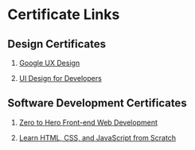 # Certificate Links

## Design Certificates

1. [Google UX Design](./certificate_files/Coursera_S5TAJYESYYBB.pdf)

2. [UI Design for Developers](./certificate_files/UI_design_for_developers.png)


## Software Development Certificates

1. [Zero to Hero Front-end Web Development](./certificate_files/Bg5WvwFzP6LENoAAGsrJRN2Q6rApcy.pdf)

2. [Learn HTML, CSS, and JavaScript from Scratch](./certificate_files/JZmo10Cy1vrR2WZNJFyRJzqKGyomH3.pdf)
